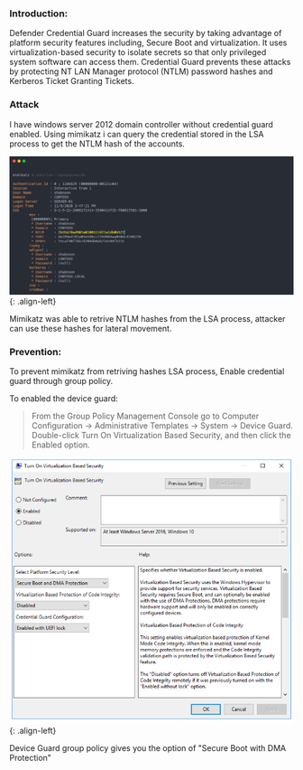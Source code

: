 ### Introduction:

Defender Credential Guard increases the security by taking advantage of platform security features including, Secure Boot and virtualization. It uses virtualization-based security to isolate secrets so that only privileged system software can access them. Credential Guard prevents these attacks by protecting NT LAN Manager protocol (NTLM) password hashes and Kerberos Ticket Granting Tickets. 

### Attack
I have windows server 2012 domain controller without credential guard enabled. Using mimikatz i can query the credential stored in the LSA process to get the NTLM hash of the accounts.

![source-01](/img/mimikatz1.PNG){: .align-left}

Mimikatz was able to retrive NTLM hashes from the LSA process, attacker can use these hashes for lateral movement.


### Prevention:

To prevent mimikatz from retriving  hashes LSA process, Enable credential guard through group policy.

To enabled the device guard: 
> From the Group Policy Management Console go to Computer Configuration -> Administrative Templates -> System -> Device Guard.
  Double-click Turn On Virtualization Based Security, and then click the Enabled option.

![source-01](/img/mimikatz2.PNG){: .align-left}

Device Guard group policy gives you the option of "Secure Boot with DMA Protection"
